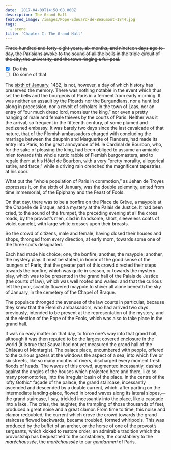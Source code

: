 ```yaml
---
date: '2017-04-09T14:58:08.000Z'
description: The Grand Hall
featured_image: /images/Pope-Edouard-de-Beaumont-1844.jpg
tags:
  - scene
title: 'Chapter I: The Grand Hall'
---
```

~~Three hundred and forty-eight years, six months, and nineteen days ago to-day, the Parisians awoke to the sound of all the bells in the triple circuit of the city, the university, and the town ringing a full peal.~~

*   [x] Do this
*   [ ] Do some of that

The [sixth of January](google.com), 1482, is not, however, a day of which history has preserved the memory. There was nothing notable in the event which thus set the bells and the bourgeois of Paris in a ferment from early morning. It was neither an assault by the Picards nor the Burgundians, nor a hunt led along in procession, nor a revolt of scholars in the town of Laas, nor an entry of “our much dread lord, monsieur the king,” nor even a pretty hanging of male and female thieves by the courts of Paris. Neither was it the arrival, so frequent in the fifteenth century, of some plumed and bedizened embassy. It was barely two days since the last cavalcade of that nature, that of the Flemish ambassadors charged with concluding the marriage between the dauphin and Marguerite of Flanders, had made its entry into Paris, to the great annoyance of M. le Cardinal de Bourbon, who, for the sake of pleasing the king, had been obliged to assume an amiable mien towards this whole rustic rabble of Flemish burgomasters, and to regale them at his Hôtel de Bourbon, with a very “pretty morality, allegorical satire, and farce,” while a driving rain drenched the magnificent tapestries at his door.

What put the “whole population of Paris in commotion,” as Jehan de Troyes expresses it, on the sixth of January, was the double solemnity, united from time immemorial, of the Epiphany and the Feast of Fools.

On that day, there was to be a bonfire on the Place de Grève, a maypole at the Chapelle de Braque, and a mystery at the Palais de Justice. It had been cried, to the sound of the trumpet, the preceding evening at all the cross roads, by the provost’s men, clad in handsome, short, sleeveless coats of violet camelot, with large white crosses upon their breasts.

So the crowd of citizens, male and female, having closed their houses and shops, thronged from every direction, at early morn, towards some one of the three spots designated.

Each had made his choice; one, the bonfire; another, the maypole; another, the mystery play. It must be stated, in honor of the good sense of the loungers of Paris, that the greater part of this crowd directed their steps towards the bonfire, which was quite in season, or towards the mystery play, which was to be presented in the grand hall of the Palais de Justice (the courts of law), which was well roofed and walled; and that the curious left the poor, scantily flowered maypole to shiver all alone beneath the sky of January, in the cemetery of the Chapel of Braque.

The populace thronged the avenues of the law courts in particular, because they knew that the Flemish ambassadors, who had arrived two days previously, intended to be present at the representation of the mystery, and at the election of the Pope of the Fools, which was also to take place in the grand hall.

It was no easy matter on that day, to force one’s way into that grand hall, although it was then reputed to be the largest covered enclosure in the world (it is true that Sauval had not yet measured the grand hall of the Château of Montargis). The palace place, encumbered with people, offered to the curious gazers at the windows the aspect of a sea; into which five or six streets, like so many mouths of rivers, discharged every moment fresh floods of heads. The waves of this crowd, augmented incessantly, dashed against the angles of the houses which projected here and there, like so many promontories, into the irregular basin of the place. In the centre of the lofty Gothic* façade of the palace, the grand staircase, incessantly ascended and descended by a double current, which, after parting on the intermediate landing-place, flowed in broad waves along its lateral slopes,—the grand staircase, I say, trickled incessantly into the place, like a cascade into a lake. The cries, the laughter, the trampling of those thousands of feet, produced a great noise and a great clamor. From time to time, this noise and clamor redoubled; the current which drove the crowd towards the grand staircase flowed backwards, became troubled, formed whirlpools. This was produced by the buffet of an archer, or the horse of one of the provost’s sergeants, which kicked to restore order; an admirable tradition which the provostship has bequeathed to the constablery, the constablery to the *maréchaussée*, the *maréchaussée* to our *gendarmeri* of Paris.
